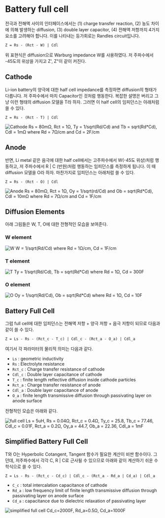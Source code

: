 # Battery full cell

전극과 전해액 사이의 인터페이스에서는 (1) charge transfer reaction, (2) 농도 차이에 의해 발생하는 diffusion, (3) double layer capacitor, (4) 전해액 저항까지 4가지 요소를 고려해야 합니다. 이를 나타내는 등가회로는 Randles circuit입니다. 

	Z = Rs - (Rct - W) | Cdl
	
위 표현식은 diffusion으로 Warburg impedance W를 사용하였다. 저 주파수에서 -45도의 위상을 가지고 Z', Z"이 같이 커진다.

## Cathode

Li-ion battery의 양극에 대한 half cell impedance를 측정하면 diffusion의 형태가 다릅니다. 저 주파수에서 마치 Capacitor인 것처럼 행동한다. 복잡한 설명은 버리고 그냥 이런 형태의 diffusion 모델을 T라 하자.  그러면 이 half cell의 임피던스는 아래처럼 쓸 수 있다.  

	Z = Rs - (Rct - T) | Cdl
	
![Cathode](https://raw.githubusercontent.com/zivelab/zivelab-levm/master/doc/images/Cathode.png)
Rs = 80mΩ, Rct = 1Ω, Ty = 1/sqrt(Rd/Cd) and Tb = sqrt(Rd*Cd), Cdl = 1mΩ where Rd = 7Ω/cm and Cd = 2F/cm 

## Anode

반면, Li metal 같은 음극에 대한 half cell에서는 고주파수에서 W(-45도 위상)처럼 행동하고, 저 주파수에서 R | C (반원)처럼 행동하는 임피던스를 측정하게 됩니다. 이 때 diffusion 모델을 O라 하자. 마찬가지로 임피던스는 아래처럼 쓸 수 있다. 

	Z = Rs - (Rct - O) | Cdl
	
![Anode](https://raw.githubusercontent.com/zivelab/zivelab-levm/master/doc/images/Anode.png)
Rs = 80mΩ, Rct = 1Ω, Oy = 1/sqrt(rd/Cd) and Ob = sqrt(Rd*Cd), Cdl = 10mΩ where Rd = 7Ω/cm and Cd = 1F/cm

## Diffusion Elements

아래 그림들은 W, T, O에 대한 전형적인 모습을 보여준다.
	
### W element

![W](https://raw.githubusercontent.com/zivelab/zivelab-levm/master/doc/images/W.png)
W = 1/sqrt(Rd/Cd) where Rd = 1Ω/cm, Cd = 1F/cm

### T element
![T](https://raw.githubusercontent.com/zivelab/zivelab-levm/master/doc/images/T.png)
Ty = 1/sqrt(Rd/Cd), Tb = sqrt(Rd*Cd) where Rd = 1Ω, Cd = 300F

###  O element
![O](https://raw.githubusercontent.com/zivelab/zivelab-levm/master/doc/images/O.png)
Oy = 1/sqrt(Rd/Cd), Ob = sqrt(Rd*Cd) where Rd = 1Ω, Cd = 10F

## Battery Full Cell

그럼 full cell에 대한 임피던스는 전해액 저항 + 양극 저항 + 음극 저항이 되므로 다음과 같이 쓸 수 있다. 

	Z = Ls - Rs - (Rct_c - T_c) | Cdl_c - (Rct_a - O_a) | Cdl_a
	
여기서 각 파라미터의 물리적 의미는 다음과 같다.

- `Ls` : geometric inductivity
- `Rs` : Electrolyte resistance
- `Rct_c` : Charge transfer resistance of cathode
- `Cdl_c` : Double layer capacitance of cathode
- `T_c` : finite length reflective diffusion inside cathode particles
- `Rct_a` : Charge transfer resistance of anode
- `Cdl_a` : Double layer capacitance of anode
- `O_a` : finite length transmissive diffusion through passivating layer on anode surface

전형적인 모습은 아래와 같다.

![full cell](https://raw.githubusercontent.com/zivelab/zivelab-levm/master/doc/images/FullCell.png)
Ls = 5uH, Rs = 0.04Ω, Rct_c = 0.4Ω, Ty_c = 25.8, Tb_c = 77.46, Cdl_c = 0.01F, Rct_a = 0.2Ω, Oy_a = 44.7, Ob_a = 22.36, Cdl_a = 1mF

## Simplified Battery Full Cell

T와 O는 Hyperbolic Cotangent, Tangent 함수가 필요한 계산이 비싼 함수이다. 그던데, 저주파수에서 각각 C, R | C로 근사될 수 있으므로 아래와 같이 계산하기 쉬운 수학식으로 쓸 수 있다.

	Z = Ls - Rs - (Rct_c - Cd_c) | Cdl_c - (Rct_a - Rd_a | Cd_a) | Cdl_a
	
- `C_c` : total intercalation capacitance of cathode
- `Rd_a` : low frequency limit of finite length transmissive diffusion through passivating layer on anode surface
- `Cd_a` : capacitance due to dielectric relaxation of passivating layer

![simplified full cell](https://raw.githubusercontent.com/zivelab/zivelab-levm/master/doc/images/SimpleFullCell.png)
Cd_c=2000F, Rd_a=0.5Ω, Cd_a=1000F

	







	

	
	